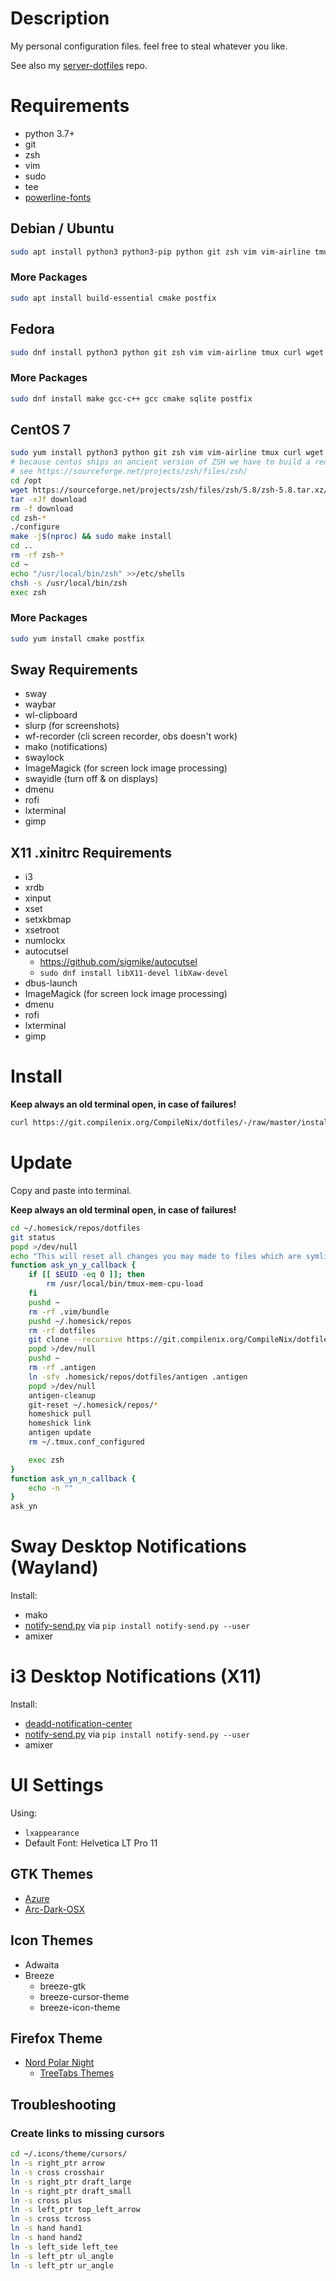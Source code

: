 # Description

My personal configuration files. feel free to steal whatever you like.

See also my [server-dotfiles](https://git.compilenix.org/CompileNix/server-dotfiles) repo.

# Requirements
- python 3.7+
- git
- zsh
- vim
- sudo
- tee
- [powerline-fonts](https://github.com/powerline/fonts/releases)

## Debian / Ubuntu
```sh
sudo apt install python3 python3-pip python git zsh vim vim-airline tmux curl wget net-tools htop ncdu iftop iotop mutt lsb-release rsync brotli gzip zip unzip bind9utils language-pack-de neovim
```

### More Packages
```sh
sudo apt install build-essential cmake postfix
```

## Fedora
```sh
sudo dnf install python3 python git zsh vim vim-airline tmux curl wget ncdu redhat-lsb-core python3-pip htop iftop iotop mutt bind-utils rsync iptables langpacks-de neovim
```
### More Packages
```sh
sudo dnf install make gcc-c++ gcc cmake sqlite postfix
```

## CentOS 7
```sh
sudo yum install python3 python git zsh vim vim-airline tmux curl wget redhat-lsb-core make gcc-c++ gcc ncurses-devel python3-pip ncdu htop iftop iotop mutt bind-utils rsync iptables langpacks-de neovim
# because centos ships an ancient version of ZSH we have to build a recent version by our self
# see https://sourceforge.net/projects/zsh/files/zsh/
cd /opt
wget https://sourceforge.net/projects/zsh/files/zsh/5.8/zsh-5.8.tar.xz/download
tar -xJf download
rm -f download
cd zsh-*
./configure
make -j$(nproc) && sudo make install
cd ..
rm -rf zsh-*
cd ~
echo "/usr/local/bin/zsh" >>/etc/shells
chsh -s /usr/local/bin/zsh
exec zsh
```

### More Packages
```sh
sudo yum install cmake postfix
```

## Sway Requirements
- sway
- waybar
- wl-clipboard
- slurp (for screenshots)
- wf-recorder (cli screen recorder, obs doesn't work)
- mako (notifications)
- swaylock
- ImageMagick (for screen lock image processing)
- swayidle (turn off & on displays)
- dmenu
- rofi
- lxterminal
- gimp

## X11 .xinitrc Requirements
- i3
- xrdb
- xinput
- xset
- setxkbmap
- xsetroot
- numlockx
- autocutsel
    - https://github.com/sigmike/autocutsel
    - `sudo dnf install libX11-devel libXaw-devel`
- dbus-launch
- ImageMagick (for screen lock image processing)
- dmenu
- rofi
- lxterminal
- gimp

# Install
__Keep always an old terminal open, in case of failures!__

```sh
curl https://git.compilenix.org/CompileNix/dotfiles/-/raw/master/install.sh | bash
```

# Update
Copy and paste into terminal.

__Keep always an old terminal open, in case of failures!__

```sh
cd ~/.homesick/repos/dotfiles
git status
popd >/dev/null
echo "This will reset all changes you may made to files which are symlinks at your home directory, to check this your own: \"# cd ~/.homesick/repos/dotfiles && git status\"\nDo you want preced anyway?"
function ask_yn_y_callback {
    if [[ $EUID -eq 0 ]]; then
        rm /usr/local/bin/tmux-mem-cpu-load
    fi
    pushd ~
    rm -rf .vim/bundle
    pushd ~/.homesick/repos
    rm -rf dotfiles
    git clone --recursive https://git.compilenix.org/CompileNix/dotfiles.git
    popd >/dev/null
    pushd ~
    rm -rf .antigen
    ln -sfv .homesick/repos/dotfiles/antigen .antigen
    popd >/dev/null
    antigen-cleanup
    git-reset ~/.homesick/repos/*
    homeshick pull
    homeshick link
    antigen update
    rm ~/.tmux.conf_configured

    exec zsh
}
function ask_yn_n_callback {
    echo -n ""
}
ask_yn
```

# Sway Desktop Notifications (Wayland)
Install:
- mako
- [notify-send.py](https://github.com/phuhl/notify-send.py) via `pip install notify-send.py --user`
- amixer

# i3 Desktop Notifications (X11)
Install:
- [deadd-notification-center](https://github.com/phuhl/linux_notification_center)
- [notify-send.py](https://github.com/phuhl/notify-send.py) via `pip install notify-send.py --user`
- amixer

# UI Settings
Using:
- `lxappearance`
- Default Font: Helvetica LT Pro 11

## GTK Themes
- [Azure](https://github.com/vinceliuice/Azure-theme)
- [Arc-Dark-OSX](https://github.com/Dr-Noob/Arc-Dark-OSX)

## Icon Themes
- Adwaita
- Breeze
  - breeze-gtk
  - breeze-cursor-theme
  - breeze-icon-theme

## Firefox Theme
- [Nord Polar Night](https://addons.mozilla.org/en-US/firefox/addon/nord-polar-night-theme/)
  - [TreeTabs Themes](home/.config/firefox-themes)

## Troubleshooting
### Create links to missing cursors
```sh
cd ~/.icons/theme/cursors/
ln -s right_ptr arrow
ln -s cross crosshair
ln -s right_ptr draft_large
ln -s right_ptr draft_small
ln -s cross plus
ln -s left_ptr top_left_arrow
ln -s cross tcross
ln -s hand hand1
ln -s hand hand2
ln -s left_side left_tee
ln -s left_ptr ul_angle
ln -s left_ptr ur_angle
```

